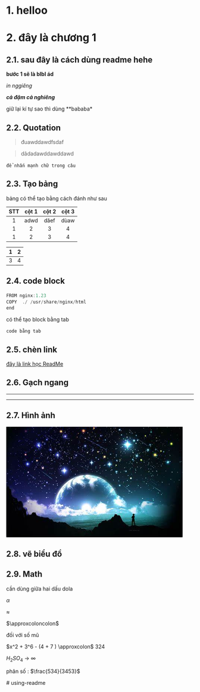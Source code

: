 # 1. helloo 
# 2. đây là chương 1 
## 2.1. sau đây là cách dùng readme hehe 

**bước 1 sẽ là blbl ád** 

*in nggiêng*

***cả đậm cả nghiêng***

giữ lại kí tự sao thì dùng \*\*bababa\* 

## 2.2. Quotation
>đuawddawdfsdaf

>dâdadawddawddawd



`để nhấn mạnh chữ trong câu`

## 2.3. Tạo bảng 

bảng có thể tạo bằng cách đánh như sau 

|STT|cột 1|cột 2|cột 3|
|:-:|:-:|:-:|:-:|
|1|adwd|dăef|dùaw|
|1|2|3|4|
|1|2|3|4|



|1|2|
|---|---|
|3|4|


## 2.4. code block 

```c
FROM nginx:1.23 
COPY  ./ /usr/share/nginx/html
end
```

có thể tạo block bằng tab 
    
    code bằng tab 

## 2.5. chèn link 

[đây là link học ReadMe ](https://www.youtube.com/watch?v=jJky0Ws9xKg&t=2s)

## 2.6. Gạch ngang 
***
---
## 2.7. Hình ảnh 

![example](image.png)


## 2.8. vẽ biểu đồ 
 
## 2.9. Math 
cần dùng giữa hai dấu dola 

$\alpha$

$\approx$

$\approxcoloncolon$

đối với số mũ 

$x^2 + 3^6 - (4 + 7 ) \approxcolon$ $324$

$H_2SO_4$ 
$\to$
$\infty$

phân số : 
$\frac{534}{3453}$









#   u s i n g - r e a d m e 
 
 